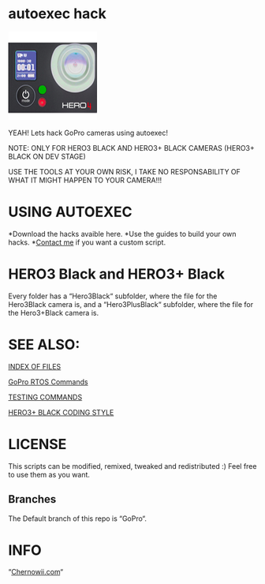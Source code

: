 autoexec hack
============

![HERO4](lightning.png)

YEAH! Lets hack GoPro cameras using autoexec!

NOTE: ONLY FOR HERO3 BLACK AND HERO3+ BLACK CAMERAS (HERO3+ BLACK ON DEV STAGE)

USE THE TOOLS AT YOUR OWN RISK, I TAKE NO RESPONSABILITY OF WHAT IT MIGHT HAPPEN TO YOUR CAMERA!!!

USING AUTOEXEC
===============
*Download the hacks avaible here.
*Use the guides to build your own hacks.
*[Contact me](mailto:mail@chernowii.com) if you want a custom script.

HERO3 Black and HERO3+ Black
=============================
Every folder has a “Hero3Black“ subfolder, where the file for the Hero3Black camera is, and a “Hero3PlusBlack“ subfolder, where the file for the Hero3+Black camera is.

SEE ALSO:
========
[INDEX OF FILES](https://github.com/KonradIT/autoexechack/blob/GoPro/index.md)

[GoPro RTOS Commands](https://github.com/KonradIT/autoexechack/blob/GoPro/commands.md)

[TESTING COMMANDS](https://github.com/KonradIT/autoexechack/blob/GoPro/testingcommands.md)

[HERO3+ BLACK CODING STYLE](https://github.com/KonradIT/autoexechack/blob/GoPro/hero3plusblack_coding_style.md)

LICENSE
=======

This scripts can be modified, remixed, tweaked and redistributed :) Feel free to use them as you want.

Branches
--------

The Default branch of this repo is “GoPro“.

INFO
====

“[Chernowii.com](http://chernowii.com)“
